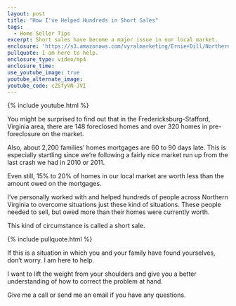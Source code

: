 ```yaml
---
layout: post
title: "How I've Helped Hundreds in Short Sales"
tags:
  - Home Seller Tips
excerpt: Short sales have become a major issue in our local market.
enclosure: 'https://s3.amazonaws.com/vyralmarketing/Ernie+Dill/Northern+Virginia+Real+Estate+Team+Stuck+in+a+short+sale.mp4'
pullquote: I am here to help.
enclosure_type: video/mp4
enclosure_time:
use_youtube_image: true
youtube_alternate_image:
youtube_code: cZSfyVN-JVI
---
```



{% include youtube.html %}

You might be surprised to find out that in the Fredericksburg-Stafford, Virginia area, there are 148 foreclosed homes and over 320 homes in pre-foreclosure on the market.

Also, about 2,200 families’ homes mortgages are 60 to 90 days late. This is especially startling since we’re following a fairly nice market run up from the last crash we had in 2010 or 2011.

Even still, 15% to 20% of homes in our local market are worth less than the amount owed on the mortgages.

I’ve personally worked with and helped hundreds of people across Northern Virginia to overcome situations just these kind of situations. These people needed to sell, but owed more than their homes were currently worth.

This kind of circumstance is called a short sale.

{% include pullquote.html %}

If this is a situation in which you and your family have found yourselves, don’t worry. I am here to help.

I want to lift the weight from your shoulders and give you a better understanding of how to correct the problem at hand.

Give me a call or send me an email if you have any questions.